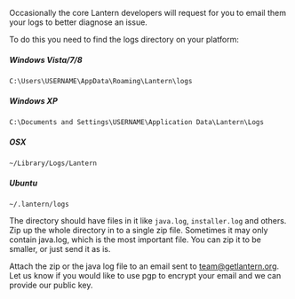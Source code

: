 Occasionally the core Lantern developers will request for you to email
them your logs to better diagnose an issue.

To do this you need to find the logs directory on your platform:

##### Windows Vista/7/8

`C:\Users\USERNAME\AppData\Roaming\Lantern\logs`

##### Windows XP

`C:\Documents and Settings\USERNAME\Application Data\Lantern\Logs`

##### OSX 

`~/Library/Logs/Lantern`

##### Ubuntu 

`~/.lantern/logs`

The directory should have files in it like `java.log`, `installer.log` and others. Zip up the whole directory in to a single zip file. Sometimes it may only contain java.log, which is the most important file. You can zip it to be smaller, or just send it as is.

Attach the zip or the java log file to an email sent to team@getlantern.org. Let us know if you would like to use pgp to encrypt your email and we can provide our public key.